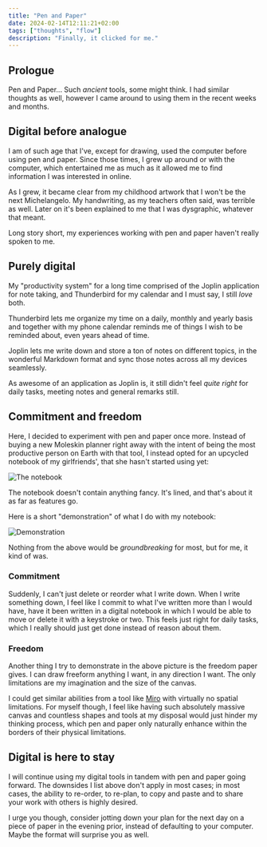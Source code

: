 ```yaml
---
title: "Pen and Paper"
date: 2024-02-14T12:11:21+02:00
tags: ["thoughts", "flow"]
description: "Finally, it clicked for me."
---
```


## Prologue

Pen and Paper... Such _ancient_ tools, some might think. I had similar thoughts as well,
however I came around to using them in the recent weeks and months.

## Digital before analogue

I am of such age that I've, except for drawing, used the computer before using pen and
paper. Since those times, I grew up around or with the computer, which entertained me
as much as it allowed me to find information I was interested in online.

As I grew, it became clear from my childhood artwork that I won't be the next Michelangelo.
My handwriting, as my teachers often said, was terrible as well. Later on it's been
explained to me that I was dysgraphic, whatever that meant.

Long story short, my experiences working with pen and paper haven't really spoken to me.

## Purely digital

My "productivity system" for a long time comprised of the Joplin application for note
taking, and Thunderbird for my calendar and I must say, I still _love_ both.

Thunderbird lets me organize my time on a daily, monthly and yearly basis and together
with my phone calendar reminds me of things I wish to be reminded about, even years
ahead of time.

Joplin lets me write down and store a ton of notes on different topics, in the wonderful
Markdown format and sync those notes across all my devices seamlessly.

As awesome of an application as Joplin is, it still didn't feel _quite right_ for daily
tasks, meeting notes and general remarks still.

## Commitment and freedom

Here, I decided to experiment with pen and paper once more. Instead of buying a new Moleskin
planner right away with the intent of being the most productive person on Earth with that
tool, I instead opted for an upcycled notebook of my girlfriends', that she hasn't started
using yet:

![The notebook](../../images/pen-and-paper/notebook.jpg)

The notebook doesn't contain anything fancy. It's lined, and that's about it as far as
features go.

Here is a short "demonstration" of what I do with my notebook:

![Demonstration](../../images/pen-and-paper/demonstration.jpg)

Nothing from the above would be _groundbreaking_ for most, but for me, it kind
of was.

### Commitment

Suddenly, I can't just delete or reorder what I write down. When I write something down,
I feel like I commit to what I've written more than I would have, have it been written
in a digital notebook in which I would be able to move or delete it with a keystroke or two.
This feels just right for daily tasks, which I really should just get done instead of
reason about them.

### Freedom

Another thing I try to demonstrate in the above picture is the freedom paper gives.
I can draw freeform anything I want, in any direction I want. The only limitations are my
imagination and the size of the canvas.

I could get similar abilities from a tool like [Miro](https://miro.com/) with virtually no
spatial limitations. For myself though, I feel like having such absolutely massive canvas
and countless shapes and tools at my disposal would just hinder my thinking process,
which pen and paper only naturally enhance within the borders of their physical limitations.

## Digital is here to stay

I will continue using my digital tools in tandem with pen and paper going forward.
The downsides I list above don't apply in most cases; in most cases,
the ability to re-order, to re-plan, to copy and paste and to share your work with others
is highly desired.

I urge you though, consider jotting down your plan for the next day on a piece of paper
in the evening prior, instead of defaulting to your computer. Maybe the format will
surprise you as well.
